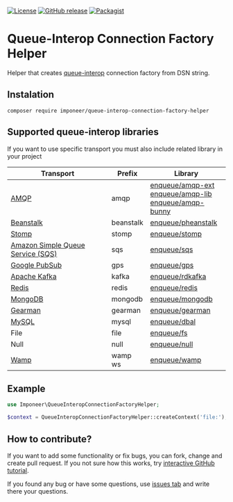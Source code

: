 [![License](https://img.shields.io/github/license/imponeer/queue-interop-connection-factory-helper.svg?maxAge=2592000)](LICENSE) [![GitHub release](https://img.shields.io/github/release/imponeer/queue-interop-connection-factory-helper.svg)](https://github.com/imponeer/queue-interop-connection-factory-helper/releases) [![Packagist](https://img.shields.io/packagist/dm/imponeer/queue-interop-connection-factory-helper.svg)](https://packagist.org/packages/imponeer/queue-interop-connection-factory-helper)

# Queue-Interop Connection Factory Helper

Helper that creates [queue-interop](https://github.com/queue-interop/queue-interop) connection factory from DSN string.

## Instalation

`composer require imponeer/queue-interop-connection-factory-helper`

## Supported queue-interop libraries

If you want to use specific transport you must also include related library in your project

| Transport | Prefix | Library | 
|----------|---------|---------|
| [AMQP](https://www.amqp.org)     | amqp | [enqueue/amqp-ext](https://github.com/php-enqueue/enqueue-dev/tree/master/docs/transport/amqp.md) <br> [enqueue/amqp-lib](https://github.com/php-enqueue/enqueue-dev/tree/master/docs/transport/amqp_lib.md) <br > [enqueue/amqp-bunny](https://github.com/php-enqueue/enqueue-dev/tree/master/docs/transport/amqp_bunny.md) |
| [Beanstalk](https://beanstalkd.github.io) | beanstalk | [enqueue/pheanstalk](https://github.com/php-enqueue/enqueue-dev/tree/master/docs/transport/pheanstalk.md) | 
| [Stomp](https://stomp.github.io) | stomp | [enqueue/stomp](https://github.com/php-enqueue/enqueue-dev/tree/master/docs/transport/stomp.md) |
| [Amazon Simple Queue Service (SQS)](https://aws.amazon.com/sqs/) | sqs | [enqueue/sqs](https://github.com/php-enqueue/enqueue-dev/tree/master/docs/transport/sqs.md) |
| [Google PubSub](https://cloud.google.com/pubsub/docs/overview) | gps | [enqueue/gps](https://github.com/php-enqueue/enqueue-dev/tree/master/docs/transport/gps.md) |
| [Apache Kafka](https://kafka.apache.org) | kafka | [enqueue/rdkafka](https://github.com/php-enqueue/enqueue-dev/tree/master/docs/transport/kafka.md) |
| [Redis](https://redis.io) | redis | [enqueue/redis](https://github.com/php-enqueue/enqueue-dev/tree/master/docs/transport/redis.md) |
| [MongoDB](https://www.mongodb.com) | mongodb | [enqueue/mongodb](https://github.com/php-enqueue/enqueue-dev/blob/master/docs/transport/mongodb.md) |
| [Gearman](http://gearman.org) | gearman |  [enqueue/gearman](https://github.com/php-enqueue/enqueue-dev/tree/master/docs/transport/gearman.md) |
| [MySQL](https://www.mysql.com) | mysql | [enqueue/dbal](https://github.com/php-enqueue/enqueue-dev/tree/master/docs/transport/dbal.md) |
| File | file | [enqueue/fs](https://github.com/php-enqueue/enqueue-dev/tree/master/docs/transport/filesystem.md) |
| Null | null | [enqueue/null](https://github.com/php-enqueue/enqueue-dev/tree/master/docs/transport/null.md) |
| [Wamp](https://wamp-proto.org) | wamp<br>ws | [enqueue/wamp](https://github.com/php-enqueue/enqueue-dev/tree/master/docs/transport/wamp.md) |

## Example

```php
use Imponeer\QueueInteropConnectionFactoryHelper;

$context = QueueInteropConnectionFactoryHelper::createContext('file:');
```

## How to contribute?

If you want to add some functionality or fix bugs, you can fork, change and create pull request. If you not sure how this works, try [interactive GitHub tutorial](https://skills.github.com).

If you found any bug or have some questions, use [issues tab](https://github.com/imponeer/queue-interop-connection-factory-helper/issues) and write there your questions.

